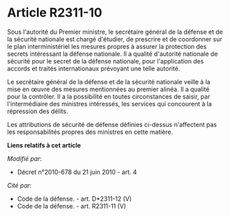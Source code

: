 # Article R2311-10

Sous l'autorité du Premier ministre, le secrétaire général de la défense et de la sécurité nationale est chargé d'étudier, de
prescrire et de coordonner sur le plan interministériel les mesures propres à assurer la protection des secrets intéressant
la défense nationale. Il a qualité d'autorité nationale de sécurité pour le secret de la défense nationale, pour
l'application des accords et traités internationaux prévoyant une telle autorité.

Le secrétaire général de la défense et de la sécurité nationale veille à la mise en œuvre des mesures mentionnées au premier
alinéa. Il a qualité pour la contrôler. Il a la possibilité en toutes circonstances de saisir, par l'intermédiaire des
ministres intéressés, les services qui concourent à la répression des délits. 

Les attributions de sécurité de défense définies ci-dessus n'affectent pas les responsabilités propres des ministres en cette
matière.

**Liens relatifs à cet article**

_Modifié par_:

  - Décret n°2010-678 du 21 juin 2010 - art. 4

_Cité par_:

  - Code de la défense. - art. D*2311-12 (V)
  - Code de la défense. - art. R2311-11 (V)
